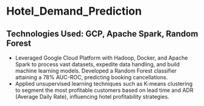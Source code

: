 # Hotel_Demand_Prediction

## Technologies Used: GCP, Apache Spark, Random Forest

- Leveraged Google Cloud Platform with Hadoop, Docker, and Apache Spark to process vast datasets, expedite data handling, and build machine learning models. Developed a Random Forest classifier attaining a 78% AUC-ROC, predicting booking cancellations.
- Applied unsupervised learning techniques such as K-means clustering to segment the most profitable customers based on lead time and ADR (Average Daily Rate), influencing hotel profitability strategies.
